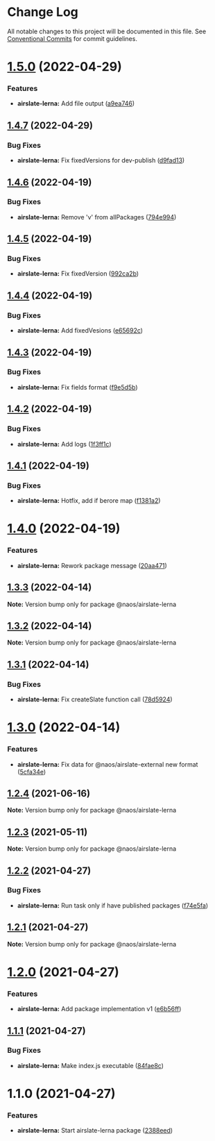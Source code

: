 # Change Log

All notable changes to this project will be documented in this file.
See [Conventional Commits](https://conventionalcommits.org) for commit guidelines.

# [1.5.0](https://github.com/isachivka/publish-hook/compare/@naos/airslate-lerna@1.4.7...@naos/airslate-lerna@1.5.0) (2022-04-29)


### Features

* **airslate-lerna:** Add file output ([a9ea746](https://github.com/isachivka/publish-hook/commit/a9ea7461d619293fcb255eef8689a3f2471ed929))





## [1.4.7](https://github.com/isachivka/publish-hook/compare/@naos/airslate-lerna@1.4.6...@naos/airslate-lerna@1.4.7) (2022-04-29)


### Bug Fixes

* **airslate-lerna:** Fix fixedVersions for dev-publish ([d9fad13](https://github.com/isachivka/publish-hook/commit/d9fad139bc4870e3473ff6df8b874acdd35ad97f))





## [1.4.6](https://github.com/isachivka/publish-hook/compare/@naos/airslate-lerna@1.4.5...@naos/airslate-lerna@1.4.6) (2022-04-19)


### Bug Fixes

* **airslate-lerna:** Remove 'v' from allPackages ([794e994](https://github.com/isachivka/publish-hook/commit/794e9940ca65346dd58af8791a7527a6ca0b5a1c))





## [1.4.5](https://github.com/isachivka/publish-hook/compare/@naos/airslate-lerna@1.4.4...@naos/airslate-lerna@1.4.5) (2022-04-19)


### Bug Fixes

* **airslate-lerna:** Fix fixedVersion ([992ca2b](https://github.com/isachivka/publish-hook/commit/992ca2b2ce3d086339541a44ce9f0adf2dce2f99))





## [1.4.4](https://github.com/isachivka/publish-hook/compare/@naos/airslate-lerna@1.4.3...@naos/airslate-lerna@1.4.4) (2022-04-19)


### Bug Fixes

* **airslate-lerna:** Add fixedVesions ([e65692c](https://github.com/isachivka/publish-hook/commit/e65692c5ec2cb2d29332f518b370d43edc3afcb7))





## [1.4.3](https://github.com/isachivka/publish-hook/compare/@naos/airslate-lerna@1.4.2...@naos/airslate-lerna@1.4.3) (2022-04-19)


### Bug Fixes

* **airslate-lerna:** Fix fields format ([f9e5d5b](https://github.com/isachivka/publish-hook/commit/f9e5d5bd500420679497f9bbfad3696e31e91c4e))





## [1.4.2](https://github.com/isachivka/publish-hook/compare/@naos/airslate-lerna@1.4.1...@naos/airslate-lerna@1.4.2) (2022-04-19)


### Bug Fixes

* **airslate-lerna:** Add logs ([1f3ff1c](https://github.com/isachivka/publish-hook/commit/1f3ff1cfd528a48b608e596e4f6619a3e0998992))





## [1.4.1](https://github.com/isachivka/publish-hook/compare/@naos/airslate-lerna@1.4.0...@naos/airslate-lerna@1.4.1) (2022-04-19)


### Bug Fixes

* **airslate-lerna:** Hotfix, add if berore map ([f1381a2](https://github.com/isachivka/publish-hook/commit/f1381a2d9aa9a10c30b6113eecb47c249759f7df))





# [1.4.0](https://github.com/isachivka/publish-hook/compare/@naos/airslate-lerna@1.3.3...@naos/airslate-lerna@1.4.0) (2022-04-19)


### Features

* **airslate-lerna:** Rework package message ([20aa471](https://github.com/isachivka/publish-hook/commit/20aa47137289878aa8dd620f4c17588f30e3fbfe))





## [1.3.3](https://github.com/isachivka/publish-hook/compare/@naos/airslate-lerna@1.3.2...@naos/airslate-lerna@1.3.3) (2022-04-14)

**Note:** Version bump only for package @naos/airslate-lerna





## [1.3.2](https://github.com/isachivka/publish-hook/compare/@naos/airslate-lerna@1.3.1...@naos/airslate-lerna@1.3.2) (2022-04-14)

**Note:** Version bump only for package @naos/airslate-lerna





## [1.3.1](https://github.com/isachivka/publish-hook/compare/@naos/airslate-lerna@1.3.0...@naos/airslate-lerna@1.3.1) (2022-04-14)


### Bug Fixes

* **airslate-lerna:** Fix createSlate function call ([78d5924](https://github.com/isachivka/publish-hook/commit/78d59249d8d792e4a3022c684f81b6e0e62c7448))





# [1.3.0](https://github.com/isachivka/publish-hook/compare/@naos/airslate-lerna@1.2.4...@naos/airslate-lerna@1.3.0) (2022-04-14)


### Features

* **airslate-lerna:** Fix data for @naos/airslate-external new format ([5cfa34e](https://github.com/isachivka/publish-hook/commit/5cfa34e16c95df003fc4cf5e4e4a6ac9ebfe53a1))





## [1.2.4](https://github.com/isachivka/publish-hook/compare/@naos/airslate-lerna@1.2.3...@naos/airslate-lerna@1.2.4) (2021-06-16)

**Note:** Version bump only for package @naos/airslate-lerna





## [1.2.3](https://github.com/isachivka/publish-hook/compare/@naos/airslate-lerna@1.2.2...@naos/airslate-lerna@1.2.3) (2021-05-11)

**Note:** Version bump only for package @naos/airslate-lerna





## [1.2.2](https://github.com/isachivka/publish-hook/compare/@naos/airslate-lerna@1.2.1...@naos/airslate-lerna@1.2.2) (2021-04-27)


### Bug Fixes

* **airslate-lerna:** Run task only if have published packages ([f74e5fa](https://github.com/isachivka/publish-hook/commit/f74e5fa80644b3800dd835109ed69a575d92926b))





## [1.2.1](https://github.com/isachivka/publish-hook/compare/@naos/airslate-lerna@1.2.0...@naos/airslate-lerna@1.2.1) (2021-04-27)

**Note:** Version bump only for package @naos/airslate-lerna





# [1.2.0](https://github.com/isachivka/publish-hook/compare/@naos/airslate-lerna@1.1.1...@naos/airslate-lerna@1.2.0) (2021-04-27)


### Features

* **airslate-lerna:** Add package implementation v1 ([e6b56ff](https://github.com/isachivka/publish-hook/commit/e6b56ff7067f39df067cafcd221369bb09d8f1ce))





## [1.1.1](https://github.com/isachivka/publish-hook/compare/@naos/airslate-lerna@1.1.0...@naos/airslate-lerna@1.1.1) (2021-04-27)


### Bug Fixes

* **airslate-lerna:** Make index.js executable ([84fae8c](https://github.com/isachivka/publish-hook/commit/84fae8c0c4402c9b58d2f702a9c78125018162d7))





# 1.1.0 (2021-04-27)


### Features

* **airslate-lerna:** Start airslate-lerna package ([2388eed](https://github.com/isachivka/publish-hook/commit/2388eed2fad0da0495f87c44eb438c14f6292ae4))
